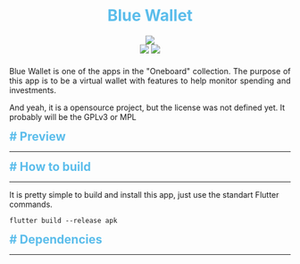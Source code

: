 <h1 align="center" style="color: #5BBDEB; font-weight: bold;">
Blue Wallet
</h1>

<div align="center">
<img src="https://img.shields.io/badge/Flutter-02569B?style=for-the-badge&logo=flutter&logoColor=white"/>
</div> 
<div align="center">
<img src="https://img.shields.io/badge/version-0.0.1-blue"/>
<img src="https://img.shields.io/badge/License-To%20be%20defined-red"/>
</div>


<p align="justify" style="margin-top: 20px">
Blue Wallet is one of the apps in the "Oneboard" collection. The purpose of this app is to be a virtual wallet with features to help monitor spending and investments.

And yeah, it is a opensource project, but the license was not defined yet. It probably will be the GPLv3 or MPL

</p>

<h2 align="justify" style="color: #5BBDEB; font-weight: bold; margin: 0;">
# Preview
</h2>




---



<h2 align="justify" style="color: #5BBDEB; font-weight: bold; margin: 0;">
# How to build
</h2>

---
It is pretty simple to build and install this app, just use the standart Flutter commands.

```
flutter build --release apk
```

<h2 align="justify" style="color: #5BBDEB; font-weight: bold; margin: 0;">
# Dependencies
</h2>

---
